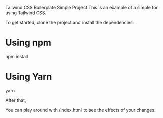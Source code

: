 Tailwind CSS Boilerplate Simple Project
This is an example of a simple for using Tailwind CSS.

To get started, clone the project and install the dependencies:

# Using npm
npm install

# Using Yarn
yarn

After that,

You can play around with /index.html to see the effects of your changes.

